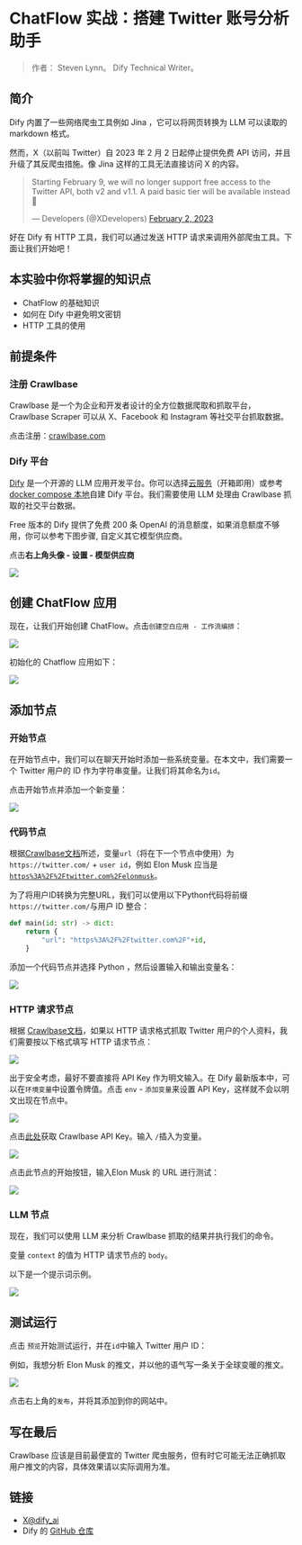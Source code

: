 # ChatFlow 实战：搭建 Twitter 账号分析助手

> 作者： Steven Lynn。 Dify Technical Writer。

## 简介

Dify 内置了一些网络爬虫工具例如 Jina ，它可以将网页转换为 LLM 可以读取的 markdown 格式。

然而，X（以前叫 Twitter）自 2023 年 2 月 2 日起停止提供免费 API 访问，并且升级了其反爬虫措施。像 Jina 这样的工具无法直接访问 X 的内容。

> Starting February 9, we will no longer support free access to the Twitter API, both v2 and v1.1. A paid basic tier will be available instead 🧵
>
> — Developers (@XDevelopers) [February 2, 2023](https://twitter.com/XDevelopers/status/1621026986784337922?ref\_src=twsrc%5Etfw)

好在 Dify 有 HTTP 工具，我们可以通过发送 HTTP 请求来调用外部爬虫工具。下面让我们开始吧！

## 本实验中你将掌握的知识点

* ChatFlow 的基础知识
* 如何在 Dify 中避免明文密钥
* HTTP 工具的使用

## **前提条件**

### 注册 Crawlbase

Crawlbase 是一个为企业和开发者设计的全方位数据爬取和抓取平台，Crawlbase Scraper 可以从 X、Facebook 和 Instagram 等社交平台抓取数据。

点击注册：[crawlbase.com](https://crawlbase.com)

### Dify 平台

[Dify](https://cloud.dify.ai/) 是一个开源的 LLM 应用开发平台。你可以选择[云服务](https://cloud.dify.ai/)（开箱即用）或参考 [docker compose 本地](https://docs.dify.ai/getting-started/install-self-hosted)自建 Dify 平台。我们需要使用 LLM 处理由 Crawlbase 抓取的社交平台数据。

Free 版本的 Dify 提供了免费 200 条 OpenAI 的消息额度，如果消息额度不够用，你可以参考下图步骤, 自定义其它模型供应商。

点击**右上角头像 - 设置 - 模型供应商**

![](https://assets-docs.dify.ai/dify-enterprise-mintlify/zh_CN/workshop/intermediate/52f3f299b05ff94ee0421604dd810e35.png)

## 创建 ChatFlow 应用

现在，让我们开始创建 ChatFlow。点击`创建空白应用 - 工作流编排`：

![](https://assets-docs.dify.ai/dify-enterprise-mintlify/zh_CN/workshop/intermediate/82f9f17b80fb3755efff0a260c0aeb81.png)

初始化的 Chatflow 应用如下：

![](https://assets-docs.dify.ai/dify-enterprise-mintlify/zh_CN/workshop/intermediate/5e71089affe0d284e67388e47c92e324.png)

## 添加节点

### 开始节点

在开始节点中，我们可以在聊天开始时添加一些系统变量。在本文中，我们需要一个 Twitter 用户的 ID 作为字符串变量。让我们将其命名为`id`。

点击开始节点并添加一个新变量：

![](https://assets-docs.dify.ai/dify-enterprise-mintlify/zh_CN/workshop/intermediate/cb4bccf4ad0496c7b0dec18dcca738b6.png)

### 代码节点

根据[Crawlbase文档](https://crawlbase.com/docs/crawling-api/scrapers/#twitter-profile)所述，变量`url`（将在下一个节点中使用）为 `https://twitter.com/` + `user id`，例如 Elon Musk 应当是[`https%3A%2F%2Ftwitter.com%2Felonmusk`](https://twitter.com/elonmusk)。

为了将用户ID转换为完整URL，我们可以使用以下Python代码将前缀`https://twitter.com/`与用户 ID 整合：

```python
def main(id: str) -> dict:
    return {
        "url": "https%3A%2F%2Ftwitter.com%2F"+id,
    }
```

添加一个代码节点并选择 Python ，然后设置输入和输出变量名：

![](https://assets-docs.dify.ai/dify-enterprise-mintlify/zh_CN/workshop/intermediate/0a371db2f178f1ddd2f4355327630cc4.png)

### HTTP 请求节点

根据 [Crawlbase文档](https://crawlbase.com/docs/crawling-api/scrapers/#twitter-profile)，如果以 HTTP 请求格式抓取 Twitter 用户的个人资料，我们需要按以下格式填写 HTTP 请求节点：

![](https://assets-docs.dify.ai/dify-enterprise-mintlify/zh_CN/workshop/intermediate/ebb1a2bfd4f219d4184056009f9f30dc.png)

出于安全考虑，最好不要直接将 API Key 作为明文输入。在 Dify 最新版本中，可以在`环境变量`中设置令牌值。点击 `env` - `添加变量`来设置 API Key，这样就不会以明文出现在节点中。

![](https://assets-docs.dify.ai/dify-enterprise-mintlify/zh_CN/workshop/intermediate/e4a8de831404946ca91b6c06f31d0769.png)

点击[此处](https://crawlbase.com/dashboard/account/docs)获取 Crawlbase API Key。输入 `/`插入为变量。

![](https://assets-docs.dify.ai/dify-enterprise-mintlify/zh_CN/workshop/intermediate/f8c6cdb35b7a2b0565be663cf1e731ea.png)

点击此节点的开始按钮，输入Elon Musk 的 URL 进行测试：

![](https://assets-docs.dify.ai/dify-enterprise-mintlify/zh_CN/workshop/intermediate/257690ab83c3ad5515262a71ce228749.png)

### LLM 节点

现在，我们可以使用 LLM 来分析 Crawlbase 抓取的结果并执行我们的命令。

变量 `context` 的值为 HTTP 请求节点的 `body`。

以下是一个提示词示例。

![](https://assets-docs.dify.ai/dify-enterprise-mintlify/zh_CN/workshop/intermediate/8c51fbbe32e95c892a407f8d177fe86a.png)

## 测试运行

点击 `预览`开始测试运行，并在`id`中输入 Twitter 用户 ID：

例如，我想分析 Elon Musk 的推文，并以他的语气写一条关于全球变暖的推文。

![](https://assets-docs.dify.ai/dify-enterprise-mintlify/zh_CN/workshop/intermediate/835a01082e74723138d9f97bee0c6c4b.png)

点击右上角的`发布`，并将其添加到你的网站中。

## 写在最后

Crawlbase 应该是目前最便宜的 Twitter 爬虫服务，但有时它可能无法正确抓取用户推文的内容，具体效果请以实际调用为准。

## 链接

* [X@dify\_ai](https://x.com/dify\_ai)
* Dify 的 [GitHub 仓库](https://github.com/langgenius/dify)

